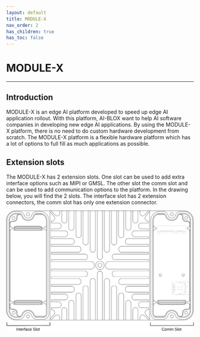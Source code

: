 ```yaml
---
layout: default
title: MODULE-X
nav_order: 2
has_children: true
has_toc: false
---
```


# MODULE-X

---

## Introduction

MODULE-X is an edge AI platform developed to speed up edge AI application rollout. 
With this platform, AI-BLOX want to help AI software companies in developing new edge AI applications.
By using the MODULE-X platform, there is no need to do custom hardware development from scratch.
The MODULE-X platform is a flexible hardware platform which has a lot of options to full fill as much applications as possible.



## Extension slots

The MODULE-X has 2 extension slots. One slot can be used to add extra interface options such as MIPI or GMSL. 
The other slot the comm slot and can be used to add communication options to the platform. In the drawing below, you will find the 2 slots. 
The interface slot has 2 extension connectors, the comm slot has only one extension connector. 

![](/assets/images/pages/module-x/SlotOverview.svg)